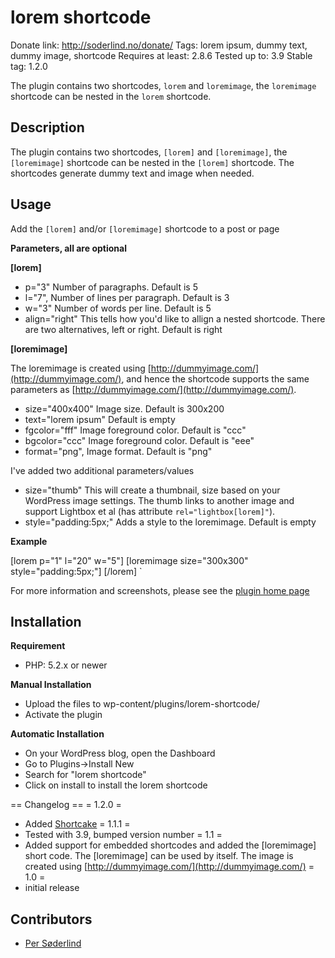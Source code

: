 lorem shortcode
===


Donate link: http://soderlind.no/donate/
Tags: lorem ipsum, dummy text, dummy image, shortcode
Requires at least: 2.8.6
Tested up to: 3.9
Stable tag: 1.2.0

The plugin contains two shortcodes, `lorem` and `loremimage`, the `loremimage` shortcode can be nested in the `lorem` shortcode.

Description 
---

The plugin contains two shortcodes, `[lorem]` and `[loremimage]`, the `[loremimage]` shortcode can be nested in the `[lorem]` shortcode. The shortcodes generate dummy text and image when needed.

Usage
---

Add the `[lorem]` and/or `[loremimage]` shortcode to a post or page

**Parameters, all are optional**

**[lorem]**

* p="3" Number of paragraphs. Default is 5
* l="7", Number of lines per paragraph. Default is 3
* w="3" Number of words per line. Default is 5
* align="right" This tells how you'd like to allign a nested shortcode. There are two alternatives, left or right. Default is right

**[loremimage]**

The loremimage is created using [http://dummyimage.com/](http://dummyimage.com/), and hence the shortcode supports the same parameters as [http://dummyimage.com/](http://dummyimage.com/). 

* size="400x400" Image size. Default is 300x200
* text="lorem ipsum" Default is empty
* fgcolor="fff" Image foreground color. Default is "ccc"
* bgcolor="ccc" Image foreground color. Default is  "eee"
* format="png", Image format. Default is "png"

I've added two additional parameters/values

* size="thumb" This will create a thumbnail, size based on your WordPress image settings. The thumb links to another image and support Lightbox et al (has attribute `rel="lightbox[lorem]"`).
* style="padding:5px;" Adds a style to the loremimage. Default is empty

 **Example** 

[lorem p="1" l="20" w="5"]
    [loremimage size="300x300" style="padding:5px;"]
[/lorem]
`

For more information and screenshots, please see the [plugin home page](http://soderlind.no/archives/2010/11/17/lorem-shortcode/)

Installation 
---

**Requirement** 
* PHP: 5.2.x or newer

**Manual Installation** 
* Upload the files to wp-content/plugins/lorem-shortcode/
* Activate the plugin

 **Automatic Installation** 
* On your WordPress blog, open the Dashboard
* Go to Plugins->Install New
* Search for "lorem shortcode"
* Click on install to install the lorem shortcode


== Changelog ==
= 1.2.0 =
* Added [Shortcake](https://github.com/fusioneng/Shortcake)
= 1.1.1 =
* Tested with 3.9, bumped version number
= 1.1 =
* Added support for embedded shortcodes and added the [loremimage] short code. The [loremimage] can be used by itself. The image is created using [http://dummyimage.com/](http://dummyimage.com/)
= 1.0 = 
* initial release

Contributors
---

- [Per Søderlind](https://github.com/soderlind)
